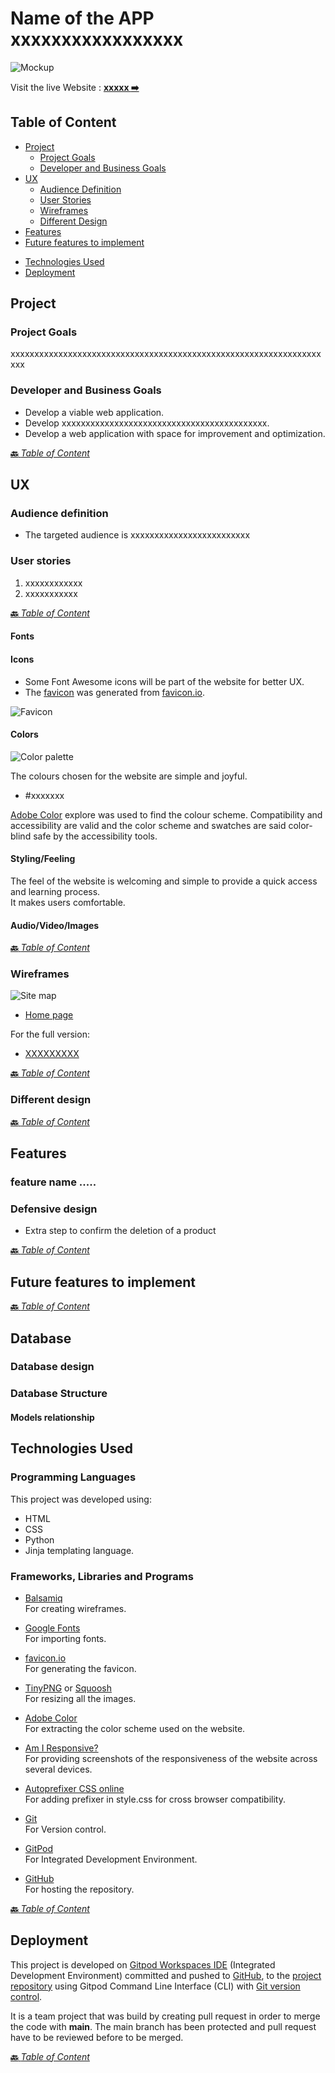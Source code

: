 # Name of the APP xxxxxxxxxxxxxxxxx

![Mockup](documentation/mockup/mockup.png)

Visit the live Website : **[xxxxx :arrow_right:](https://XXXXXXXXX)**

## Table of Content

* [Project](#Project)
  * [Project Goals](#Project-Goals)
  * [Developer and Business Goals](#Developer-and-Business-Goals)
* [UX](#UX)
  * [Audience Definition](#Audience-Definition)
  * [User Stories](#User-Stories)
  * [Wireframes](#Wireframes)
  * [Different Design](#Different-Design)
* [Features](#Features)
* [Future features to implement](#Future-features-to-implement)
<!-- * [Database](#Database)
  * [Database Design](#Database-Design)
  * [Database Structure](#Database-Structure) -->
* [Technologies Used](#Technologies-Used)
* [Deployment](#Deployment)

## Project

### Project Goals

xxxxxxxxxxxxxxxxxxxxxxxxxxxxxxxxxxxxxxxxxxxxxxxxxxxxxxxxxxxxxxxxxxxx

### Developer and Business Goals

* Develop a viable web application.
* Develop xxxxxxxxxxxxxxxxxxxxxxxxxxxxxxxxxxxxxxxxxxx.
* Develop a web application with space for improvement and optimization.

[**:back:** *Table of Content*](#Table-of-Content)

## UX

### Audience definition

* The targeted audience is xxxxxxxxxxxxxxxxxxxxxxxxx

### User stories

1. xxxxxxxxxxxx
2. xxxxxxxxxxx

[**:back:** *Table of Content*](#Table-of-Content)

#### Fonts


#### Icons

* Some Font Awesome icons will be part of the website for better UX.
* The [favicon](xxxxxx/favicon.ico) was generated from [favicon.io](https://favicon.io/favicon-generator/).

![Favicon](documentation/favicon/favicon.png)

#### Colors

![Color palette](documentation/colour-scheme/colour-scheme.png)

The colours chosen for the website are simple and joyful.

* #xxxxxxx

[Adobe Color](https://color.adobe.com) explore was used to find the colour scheme. Compatibility and accessibility are valid and the color scheme and swatches are said color-blind safe by the accessibility tools.

#### Styling/Feeling

The feel of the website is welcoming and simple to provide a quick access and learning process.  
It makes users comfortable.

#### Audio/Video/Images


[**:back:** *Table of Content*](#Table-of-Content)

### Wireframes

![Site map](documentation/wireframes/site-map.png)

* [Home page](documentation/wireframes/home.pdf)

For the full version:

* [XXXXXXXXX ](documentation/wireframes/XXXXX.pdf)

[**:back:** *Table of Content*](#Table-of-Content)

### Different design

[**:back:** *Table of Content*](#Table-of-Content)

## Features

### feature name ..... 

### Defensive design

* Extra step to confirm the deletion of a product

[**:back:** *Table of Content*](#Table-of-Content)

## Future features to implement

[**:back:** *Table of Content*](#Table-of-Content)

## Database

### Database design

### Database Structure

#### Models relationship

## Technologies Used

### Programming Languages

This project was developed using:

* HTML
* CSS
* Python
* Jinja templating language.

### Frameworks, Libraries and Programs

* [Balsamiq](https://balsamiq.com/wireframes/)  
For creating wireframes.

* [Google Fonts](https://fonts.google.com/)  
For importing fonts.

* [favicon.io](https://favicon.io/favicon-generator/)  
For generating the favicon.

* [TinyPNG](https://tinypng.com/) or [Squoosh](https://squoosh.app/)  
For resizing all the images.

* [Adobe Color](https://color.adobe.com/create/image)  
For extracting the color scheme used on the website.

* [Am I Responsive?](http://ami.responsivedesign.is/?url=http://ami.responsivedesign.is/#)  
For providing screenshots of the responsiveness of the website across several devices.

* [Autoprefixer CSS online](https://autoprefixer.github.io/)  
For adding prefixer in style.css for cross browser compatibility.

* [Git](https://git-scm.com/)  
For Version control.

* [GitPod](https://www.gitpod.io/)  
For Integrated Development Environment.

* [GitHub](https://github.com/)  
For hosting the repository.

[**:back:** *Table of Content*](#Table-of-Content)

## Deployment

This project is developed on [Gitpod Workspaces IDE](https://www.gitpod.io/) (Integrated Development Environment) committed and pushed to [GitHub](https://github.com), to the [project repository](https://github.com/Tom-Nagy/together-hackathon-june-22) using Gitpod Command Line Interface (CLI) with [Git version control](https://git-scm.com/).

It is a team project that was build by creating pull request in order to merge the code with **main**. The main branch has been protected and pull request have to be reviewed before to be merged.

[**:back:** *Table of Content*](#Table-of-Content)